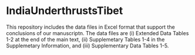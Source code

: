 # IndiaUnderthrustsTibet

This repository includes the data files in Excel format that support the conclusions of our manuscriptn. The data files are (i) Extended Data Tables 1-2 at the end of the main text, (ii) Supplemetary Tables 1-4 in the Supplemetary Information, and (iii) Supplementary Data Tables 1-5.  
